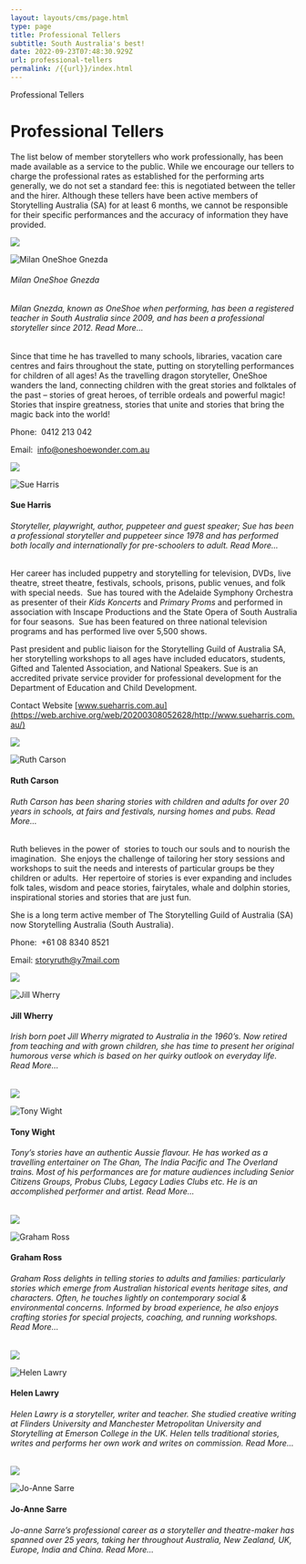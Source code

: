 ```yaml
---
layout: layouts/cms/page.html
type: page
title: Professional Tellers
subtitle: South Australia's best!
date: 2022-09-23T07:48:30.929Z
url: professional-tellers
permalink: /{{url}}/index.html
---
```

Professional Tellers

# Professional Tellers

The list below of member storytellers who work professionally, has been made available as a service to the public. While we encourage our tellers to charge the professional rates as established for the performing arts generally, we do not set a standard fee: this is negotiated between the teller and the hirer. Although these tellers have been active members of Storytelling Australia (SA) for at least 6 months, we cannot be responsible for their specific performances and the accuracy of information they have provided.

![](https://web.archive.org/web/20200308052628im_/http://storytellingsa.org.au/wp-content/uploads/2015/02/Milan-Oneshoe4-225x300.jpg)

[](<>)

![Milan  OneShoe Gnezda](https://web.archive.org/web/20200308052628im_/http://storytellingsa.org.au/wp-content/uploads/2015/02/Milan-Oneshoe4-225x300.jpg)

###### Milan OneShoe Gnezda

###### Milan Gnezda, known as OneShoe when performing, has been a registered teacher in South Australia since 2009, and has been a professional storyteller since 2012. Read More...

Since that time he has travelled to many schools, libraries, vacation care centres and fairs throughout the state, putting on storytelling performances for children of all ages! As the travelling dragon storyteller, OneShoe wanders the land, connecting children with the great stories and folktales of the past – stories of great heroes, of terrible ordeals and powerful magic! Stories that inspire greatness, stories that unite and stories that bring the magic back into the world!

Phone:  0412 213 042

Email:  info@oneshoewonder.com.au

![](https://web.archive.org/web/20200308052628im_/http://storytellingsa.org.au/wp-content/uploads/2015/02/Sue-Harris2-174x300.jpg)

[](https://web.archive.org/web/20200308052628/http://www.sueharris.com.au/)

[](<>)

![Sue Harris](https://web.archive.org/web/20200308052628im_/http://storytellingsa.org.au/wp-content/uploads/2015/02/Sue-Harris2-174x300.jpg)

#### Sue Harris

###### Storyteller, playwright, author, puppeteer and guest speaker; Sue has been a professional storyteller and puppeteer since 1978 and has performed both locally and internationally for pre-schoolers to adult. Read More... 



Her career has included puppetry and storytelling for television, DVDs, live theatre, street theatre, festivals, schools, prisons, public venues, and folk with special needs.  Sue has toured with the Adelaide Symphony Orchestra as presenter of their *Kids Koncerts* and *Primary Proms* and performed in association with Inscape Productions and the State Opera of South Australia for four seasons.  Sue has been featured on three national television programs and has performed live over 5,500 shows.

Past president and public liaison for the Storytelling Guild of Australia SA, her storytelling workshops to all ages have included educators, students, Gifted and Talented Association, and National Speakers. Sue is an accredited private service provider for professional development for the Department of Education and Child Development.

Contact Website [www.sueharris.com.au](https://web.archive.org/web/20200308052628/http://www.sueharris.com.au/)

![](https://web.archive.org/web/20200308052628im_/http://storytellingsa.org.au/wp-content/uploads/2015/02/2009-10-31_6568-137x300.jpg)

[](<>)

![Ruth Carson](https://web.archive.org/web/20200308052628im_/http://storytellingsa.org.au/wp-content/uploads/2015/02/2009-10-31_6568-137x300.jpg)

#### Ruth Carson

###### Ruth Carson has been sharing stories with children and adults for over 20 years in schools, at fairs and festivals, nursing homes and pubs. Read More...



Ruth believes in the power of  stories to touch our souls and to nourish the imagination.  She enjoys the challenge of tailoring her story sessions and workshops to suit the needs and interests of particular groups be they children or adults.  Her repertoire of stories is ever expanding and includes folk tales, wisdom and peace stories, fairytales, whale and dolphin stories,  inspirational stories and stories that are just fun.

She is a long term active member of The Storytelling Guild of Australia (SA) now Storytelling Australia (South Australia).

Phone:  +61 08 8340 8521

Email: storyruth@y7mail.com

![](https://web.archive.org/web/20200308052628im_/http://storytellingsa.org.au/wp-content/uploads/2014/09/Jill-Wherry-2-260x300.jpg)

[](https://web.archive.org/web/20200308052628/mailto:wherryj@senet.com.au)

[](<>)

![Jill Wherry](https://web.archive.org/web/20200308052628im_/http://storytellingsa.org.au/wp-content/uploads/2014/09/Jill-Wherry-2-260x300.jpg)

#### Jill Wherry

###### Irish born poet Jill Wherry migrated to Australia in the 1960’s. Now retired from teaching and with grown children, she has time to present her original humorous verse which is based on her quirky outlook on everyday life. Read More...

![](https://web.archive.org/web/20200308052628im_/http://storytellingsa.org.au/wp-content/uploads/2014/12/tony-228x300.jpg)

[](<>)

![Tony Wight](https://web.archive.org/web/20200308052628im_/http://storytellingsa.org.au/wp-content/uploads/2014/12/tony-228x300.jpg)

#### Tony Wight

###### Tony’s stories have an authentic Aussie flavour. He has worked as a travelling entertainer on The Ghan, The India Pacific and The Overland trains. Most of his performances are for mature audiences including Senior Citizens Groups, Probus Clubs, Legacy Ladies Clubs etc. He is an accomplished performer and artist. Read More...

![](https://web.archive.org/web/20200308052628im_/http://storytellingsa.org.au/wp-content/uploads/2014/12/grahamcropped-239x300.jpg)

[](<>)

![Graham Ross](https://web.archive.org/web/20200308052628im_/http://storytellingsa.org.au/wp-content/uploads/2014/12/grahamcropped-239x300.jpg)

#### Graham Ross

###### Graham Ross delights in telling stories to adults and families: particularly stories which emerge from Australian historical events heritage sites, and characters. Often, he touches lightly on contemporary social & environmental concerns. Informed by broad experience, he also enjoys crafting stories for special projects, coaching, and running workshops. Read More...

![](https://web.archive.org/web/20200308052628im_/http://storytellingsa.org.au/wp-content/uploads/2014/09/Helen-Lawry-284x300.jpg)

[](https://web.archive.org/web/20200308052628/mailto:helensarahlawry@gmail.com)[](https://web.archive.org/web/20200308052628/http://www.helenlawrystorytelling.com/)

[](<>)

![Helen Lawry](https://web.archive.org/web/20200308052628im_/http://storytellingsa.org.au/wp-content/uploads/2014/09/Helen-Lawry-284x300.jpg)

#### Helen Lawry

###### Helen Lawry is a storyteller, writer and teacher. She studied creative writing at Flinders University and Manchester Metropolitan University and Storytelling at Emerson College in the UK. Helen tells traditional stories, writes and performs her own work and writes on commission. Read More...

![](https://web.archive.org/web/20200308052628im_/http://storytellingsa.org.au/wp-content/uploads/2014/09/Jo-anne-Sarre-Feb-2011-e1411094494505-200x300.jpg)

[](https://web.archive.org/web/20200308052628/mailto:quill@inkpot.com.au)[](https://web.archive.org/web/20200308052628/http://www.inkpot.com.au/)

[](<>)

![Jo-Anne Sarre](https://web.archive.org/web/20200308052628im_/http://storytellingsa.org.au/wp-content/uploads/2014/09/Jo-anne-Sarre-Feb-2011-e1411094494505-200x300.jpg)

#### Jo-Anne Sarre

###### Jo-anne Sarre’s professional career as a storyteller and theatre-maker has spanned over 25 years, taking her throughout Australia, New Zealand, UK, Europe, India and China. Read More...